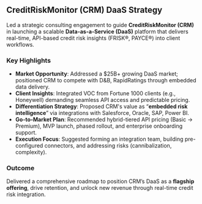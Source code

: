## CreditRiskMonitor (CRM) DaaS Strategy

Led a strategic consulting engagement to guide **CreditRiskMonitor (CRM)** in launching a scalable **Data-as-a-Service (DaaS)** platform that delivers real-time, API-based credit risk insights (FRISK®, PAYCE®) into client workflows.

### Key Highlights
- **Market Opportunity**: Addressed a $25B+ growing DaaS market; positioned CRM to compete with D&B, RapidRatings through embedded data delivery.
- **Client Insights**: Integrated VOC from Fortune 1000 clients (e.g., Honeywell) demanding seamless API access and predictable pricing.
- **Differentiation Strategy**: Proposed CRM's value as “**embedded risk intelligence**” via integrations with Salesforce, Oracle, SAP, Power BI.
- **Go-to-Market Plan**: Recommended hybrid-tiered API pricing (Basic → Premium), MVP launch, phased rollout, and enterprise onboarding support.
- **Execution Focus**: Suggested forming an integration team, building pre-configured connectors, and addressing risks (cannibalization, complexity).

### Outcome
Delivered a comprehensive roadmap to position CRM’s DaaS as a **flagship offering**, drive retention, and unlock new revenue through real-time credit risk integration.

